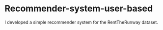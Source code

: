 # Recommender-system-user-based
I developed a simple recommender system for the RentTheRunway dataset.
